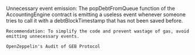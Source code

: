 Unnecessary event emission: The popDebtFromQueue function of the AccountingEngine contract is emitting a useless event whenever someone tries to call it with a debtBlockTimestamp that has not been saved before.

    Recommendation: To simplify the code and prevent wastage of gas, avoid emitting unnecessary events.

    OpenZeppelin's Audit of GEB Protocol